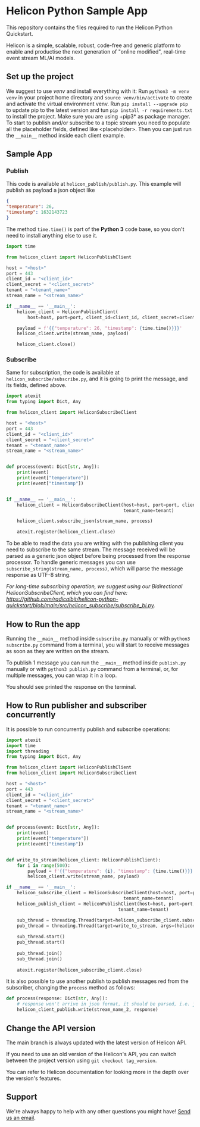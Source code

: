 # Helicon Python Sample App
This repository contains the files required to run the Helicon Python Quickstart.

Helicon is a simple, scalable, robust, code-free and generic platform to enable and productise the next generation of "online modified", real-time event stream ML/AI models.

## Set up the project

We suggest to use *venv* and install everything with it: Run `python3 -m venv venv` in your project home directory and `source venv/bin/activate` to create and activate the virtual environment venv.
Run `pip install --upgrade pip` to update pip to the latest version and tun `pip install -r requirements.txt` to install the project.
Make sure you are using +pip3* as package manager.
To start to publish and/or subscribe to a topic stream you need to populate all the placeholder fields, defined like \<placeholder\>.
Then you can just run the `__main__` method inside each client example.

## Sample App

### Publish

This code is available at `helicon_publish/publish.py`. This example will publish as payload a json object like
```json
{
"temperature": 26,
"timestamp": 1632143723
}
```
The method `time.time()` is part of the __Python 3__ code base, so you don't need to install anything else to use it.
```python
import time

from helicon_client import HeliconPublishClient

host = "<host>"
port = 443
client_id = "<client_id>"
client_secret = "<client_secret>"
tenant = "<tenant_name>"
stream_name = "<stream_name>"

if __name__ == '__main__':
    helicon_client = HeliconPublishClient(
        host=host, port=port, client_id=client_id, client_secret=client_secret, tenant_name=tenant)

    payload = f'{{"temperature": 26, "timestamp": {time.time()}}}'
    helicon_client.write(stream_name, payload)

    helicon_client.close()
```

### Subscribe
Same for subscription, the code is available at `helicon_subscribe/subscribe.py`, and it is going to print the message, and its fields, defined above.
```python
import atexit
from typing import Dict, Any

from helicon_client import HeliconSubscribeClient

host = "<host>"
port = 443
client_id = "<client_id>"
client_secret = "<client_secret>"
tenant = "<tenant_name>"
stream_name = "<stream_name>"


def process(event: Dict[str, Any]):
    print(event)
    print(event["temperature"])
    print(event["timestamp"])


if __name__ == '__main__':
    helicon_client = HeliconSubscribeClient(host=host, port=port, client_id=client_id, client_secret=client_secret,
                                            tenant_name=tenant)

    helicon_client.subscribe_json(stream_name, process)

    atexit.register(helicon_client.close)
```
To be able to read the data you are writing with the publishing client you need to subscribe to the same stream.
The message received will be parsed as a generic json object before being processed from the response processor.
To handle generic messages you can use `subscribe_string(stream_name, process)`, which will parse the message response as UTF-8 string.

*For long-time subscribing operation, we suggest using our Bidirectional HeliconSubscribeClient, which you can find here: https://github.com/radicalbit/helicon-python-quickstart/blob/main/src/helicon_subscribe/subscribe_bi.py.*

## How to Run the app

Running the `__main__` method inside `subscribe.py` manually or with `python3 subscribe.py` command from a terminal, you will start to receive messages as soon as they are written on the stream.

To publish 1 message you can run the `__main__` method inside `publish.py` manually or with `python3 publish.py` command from a terminal, or, for multiple messages, you can wrap it in a loop.

You should see printed the response on the terminal.

## How to Run publisher and subscriber concurrently

It is possible to run concurrently publish and subscribe operations:
```python
import atexit
import time
import threading
from typing import Dict, Any

from helicon_client import HeliconPublishClient
from helicon_client import HeliconSubscribeClient

host = "<host>"
port = 443
client_id = "<client_id>"
client_secret = "<client_secret>"
tenant = "<tenant_name>"
stream_name = "<stream_name>"


def process(event: Dict[str, Any]):
    print(event)
    print(event["temperature"])
    print(event["timestamp"])


def write_to_stream(helicon_client: HeliconPublishClient):
    for i in range(500):
        payload = f'{{"temperature": {i}, "timestamp": {time.time()}}}'
        helicon_client.write(stream_name, payload)

if __name__ == '__main__':
    helicon_subscribe_client = HeliconSubscribeClient(host=host, port=port, client_id=client_id, client_secret=client_secret,
                                            tenant_name=tenant)
    helicon_publish_client = HeliconPublishClient(host=host, port=port, client_id=client_id, client_secret=client_secret,
                                          tenant_name=tenant)

    sub_thread = threading.Thread(target=helicon_subscribe_client.subscribe_json, args=(stream_name, process), daemon=True)
    pub_thread = threading.Thread(target=write_to_stream, args=(helicon_publish_client,), daemon=True)
    
    sub_thread.start()
    pub_thread.start()
    
    pub_thread.join()
    sub_thread.join()
    
    atexit.register(helicon_subscribe_client.close)
```

It is also possible to use another publish to publish messages red from the subscriber, changing the `process` method as follows:
```python
def process(response: Dict[str, Any]):
    # response won't arrive in json format, it should be parsed, i.e. json.dumps({k: list(response[k].values())[0] for k in response})
    helicon_client_publish.write(stream_name_2, response)
```

## Change the API version

The main branch is always updated with the latest version of Helicon API.

If you need to use an old version of the Helicon's API, you can switch between the project version using `git checkout tag_version`.

You can refer to Helicon documentation for looking more in the depth over the version's features.

## Support

We're always happy to help with any other questions you might have! [Send us an email](mailto:support@radicalbit.io).
